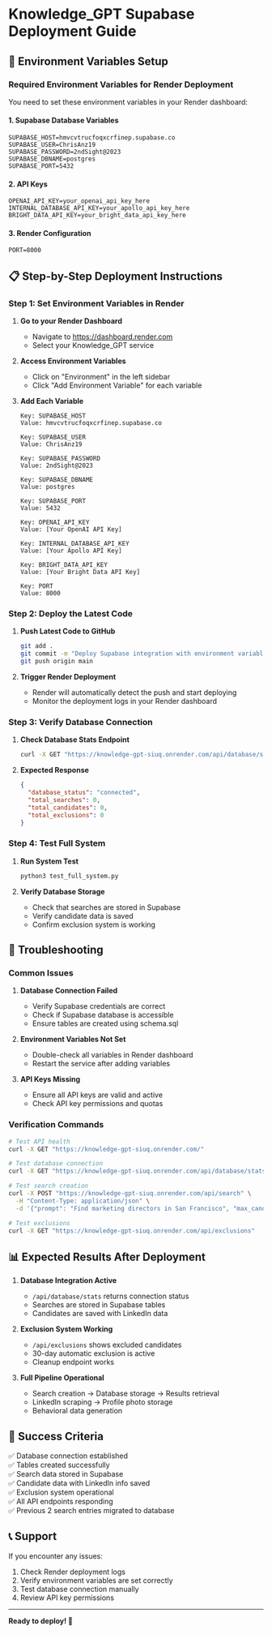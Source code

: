 # Knowledge_GPT Supabase Deployment Guide

## 🚀 Environment Variables Setup

### Required Environment Variables for Render Deployment

You need to set these environment variables in your Render dashboard:

#### 1. **Supabase Database Variables**
```
SUPABASE_HOST=hmvcvtrucfoqxcrfinep.supabase.co
SUPABASE_USER=ChrisAnz19
SUPABASE_PASSWORD=2ndSight@2023
SUPABASE_DBNAME=postgres
SUPABASE_PORT=5432
```

#### 2. **API Keys**
```
OPENAI_API_KEY=your_openai_api_key_here
INTERNAL_DATABASE_API_KEY=your_apollo_api_key_here
BRIGHT_DATA_API_KEY=your_bright_data_api_key_here
```

#### 3. **Render Configuration**
```
PORT=8000
```

## 📋 Step-by-Step Deployment Instructions

### Step 1: Set Environment Variables in Render

1. **Go to your Render Dashboard**
   - Navigate to https://dashboard.render.com
   - Select your Knowledge_GPT service

2. **Access Environment Variables**
   - Click on "Environment" in the left sidebar
   - Click "Add Environment Variable" for each variable

3. **Add Each Variable**
   ```
   Key: SUPABASE_HOST
   Value: hmvcvtrucfoqxcrfinep.supabase.co
   
   Key: SUPABASE_USER
   Value: ChrisAnz19
   
   Key: SUPABASE_PASSWORD
   Value: 2ndSight@2023
   
   Key: SUPABASE_DBNAME
   Value: postgres
   
   Key: SUPABASE_PORT
   Value: 5432
   
   Key: OPENAI_API_KEY
   Value: [Your OpenAI API Key]
   
   Key: INTERNAL_DATABASE_API_KEY
   Value: [Your Apollo API Key]
   
   Key: BRIGHT_DATA_API_KEY
   Value: [Your Bright Data API Key]
   
   Key: PORT
   Value: 8000
   ```

### Step 2: Deploy the Latest Code

1. **Push Latest Code to GitHub**
   ```bash
   git add .
   git commit -m "Deploy Supabase integration with environment variables"
   git push origin main
   ```

2. **Trigger Render Deployment**
   - Render will automatically detect the push and start deploying
   - Monitor the deployment logs in your Render dashboard

### Step 3: Verify Database Connection

1. **Check Database Stats Endpoint**
   ```bash
   curl -X GET "https://knowledge-gpt-siuq.onrender.com/api/database/stats"
   ```

2. **Expected Response**
   ```json
   {
     "database_status": "connected",
     "total_searches": 0,
     "total_candidates": 0,
     "total_exclusions": 0
   }
   ```

### Step 4: Test Full System

1. **Run System Test**
   ```bash
   python3 test_full_system.py
   ```

2. **Verify Database Storage**
   - Check that searches are stored in Supabase
   - Verify candidate data is saved
   - Confirm exclusion system is working

## 🔧 Troubleshooting

### Common Issues

1. **Database Connection Failed**
   - Verify Supabase credentials are correct
   - Check if Supabase database is accessible
   - Ensure tables are created using schema.sql

2. **Environment Variables Not Set**
   - Double-check all variables in Render dashboard
   - Restart the service after adding variables

3. **API Keys Missing**
   - Ensure all API keys are valid and active
   - Check API key permissions and quotas

### Verification Commands

```bash
# Test API health
curl -X GET "https://knowledge-gpt-siuq.onrender.com/"

# Test database connection
curl -X GET "https://knowledge-gpt-siuq.onrender.com/api/database/stats"

# Test search creation
curl -X POST "https://knowledge-gpt-siuq.onrender.com/api/search" \
  -H "Content-Type: application/json" \
  -d '{"prompt": "Find marketing directors in San Francisco", "max_candidates": 1}'

# Test exclusions
curl -X GET "https://knowledge-gpt-siuq.onrender.com/api/exclusions"
```

## 📊 Expected Results After Deployment

1. **Database Integration Active**
   - `/api/database/stats` returns connection status
   - Searches are stored in Supabase tables
   - Candidates are saved with LinkedIn data

2. **Exclusion System Working**
   - `/api/exclusions` shows excluded candidates
   - 30-day automatic exclusion is active
   - Cleanup endpoint works

3. **Full Pipeline Operational**
   - Search creation → Database storage → Results retrieval
   - LinkedIn scraping → Profile photo storage
   - Behavioral data generation

## 🎯 Success Criteria

✅ Database connection established  
✅ Tables created successfully  
✅ Search data stored in Supabase  
✅ Candidate data with LinkedIn info saved  
✅ Exclusion system operational  
✅ All API endpoints responding  
✅ Previous 2 search entries migrated to database  

## 📞 Support

If you encounter any issues:
1. Check Render deployment logs
2. Verify environment variables are set correctly
3. Test database connection manually
4. Review API key permissions

---

**Ready to deploy! 🚀** 